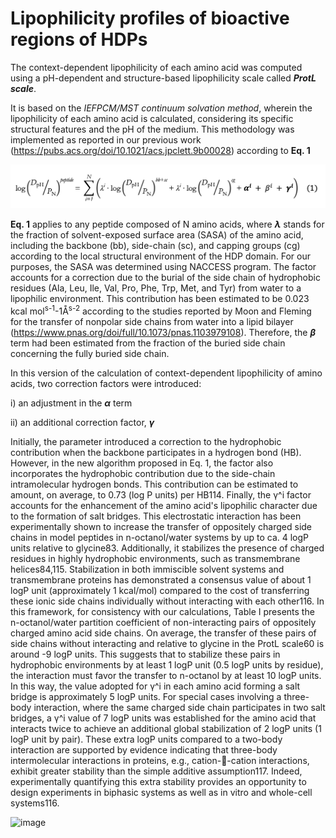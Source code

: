 # Lipophilicity profiles of bioactive regions of HDPs

The context-dependent lipophilicity of each amino acid was computed using a pH-dependent and structure-based lipophilicity scale called ***ProtL scale***.

It is based on the *IEFPCM/MST continuum solvation method*, wherein the lipophilicity of each amino acid is calculated, considering its specific structural features and the pH of the medium. This methodology was implemented as reported in our previous work (https://pubs.acs.org/doi/10.1021/acs.jpclett.9b00028) according to **Eq. 1**

![image](https://raw.githubusercontent.com/cbio3lab/SAR_RECOMBINANT_HDPs/main/PICTURES/eq1.png)


**Eq. 1** applies to any peptide composed of N amino acids, where **$\lambda$** stands for the fraction of solvent-exposed surface area (SASA) of the amino acid, including the backbone (bb), side-chain (sc), and capping groups (cg) according to the local structural environment of the HDP domain. For our purposes, the SASA was determined using NACCESS program. The   factor accounts for a correction due to the burial of the side chain of hydrophobic residues (Ala, Leu, Ile, Val, Pro, Phe, Trp, Met, and Tyr) from water to a lipophilic environment. This contribution has been estimated to be 0.023 kcal mol<sup>s-1</sup>-1Å<sup>s-2</sup> according to the studies reported by Moon and Fleming for the transfer of nonpolar side chains from water into a lipid bilayer (https://www.pnas.org/doi/full/10.1073/pnas.1103979108). Therefore, the **$\beta$** term had been estimated from the fraction of the buried side chain concerning the fully buried side chain.

In this version of the calculation of context-dependent lipophilicity of amino acids, two correction factors were introduced:

i) an adjustment in the **$\alpha$** term

ii) an additional correction factor, **$\gamma$** 

Initially, the parameter   introduced a correction to the hydrophobic contribution when the backbone participates in a hydrogen bond (HB). However, in the new algorithm proposed in Eq. 1, the factor   also incorporates the hydrophobic contribution due to the side-chain intramolecular hydrogen bonds. This contribution can be estimated to amount, on average, to 0.73 (log P units) per HB114. Finally, the γ^i factor accounts for the enhancement of the amino acid's lipophilic character due to the formation of salt bridges. This electrostatic interaction has been experimentally shown to increase the transfer of oppositely charged side chains in model peptides in n-octanol/water systems by up to ca. 4 logP units relative to glycine83. Additionally, it stabilizes the presence of charged residues in highly hydrophobic environments, such as transmembrane helices84,115. Stabilization in both immiscible solvent systems and transmembrane proteins has demonstrated a consensus value of about 1 logP unit (approximately 1 kcal/mol) compared to the cost of transferring these ionic side chains individually without interacting with each other116. In this framework, for consistency with our calculations, Table I presents the n-octanol/water partition coefficient of non-interacting pairs of oppositely charged amino acid side chains. On average, the transfer of these pairs of side chains without interacting and relative to glycine in the ProtL scale60 is around -9 logP units. This suggests that to stabilize these pairs in hydrophobic environments by at least 1 logP unit (0.5 logP units by residue), the interaction must favor the transfer to n-octanol by at least 10 logP units. In this way, the value adopted for γ^i in each amino acid forming a salt bridge is approximately 5 logP units. For special cases involving a three-body interaction, where the same charged side chain participates in two salt bridges, a γ^i value of 7 logP units was established for the amino acid that interacts twice to achieve an additional global stabilization of 2 logP units (1 logP unit by pair). These extra logP units compared to a two-body interaction are supported by evidence indicating that three-body intermolecular interactions in proteins, e.g., cation--cation interactions, exhibit greater stability than the simple additive assumption117. Indeed, experimentally quantifying this extra stability provides an opportunity to design experiments in biphasic systems as well as in vitro and whole-cell systems116. 

![image](https://github.com/user-attachments/assets/9eaa25e9-8439-49b8-afab-6b77545a48a5)





